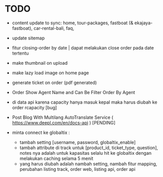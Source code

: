 # TODO

- content update to sync: home, tour-packages, fastboat (& ekajaya-fastboat), car-rental-bali, faq,
- update sitemap
- fitur closing-order by date | dapat melakukan close order pada date tertentu
- make thumbnail on upload
- make lazy load image on home page
- generate ticket on order (pdf generated)
- Order Show Agent Name and Can Be Filter Order By Agent
- di data api karena capacity hanya masuk kepal maka harus diubah ke order rcapacity [bug]
- Post Blog With Multilang AutoTranslate Service ( <https://www.deepl.com/en/docs-api> ) [PENDING]

- minta connect ke globaltix :
  - tambah setting [username, password, globaltix_enable]
  - tambah attribute di track untuk [product_id, ticket_type, question], notes nya adalah untuk kapasitas selalu hit ke globaltix dengan melakukan caching selama 5 menit
  - yang harus diubah adalah nambah setting, nambah fitur mapping, perubahan listing track, order web, listing api, order api
